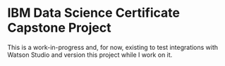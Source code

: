 # IBM Data Science Certificate Capstone Project
This is a work-in-progress and, for now, existing to test integrations with Watson Studio and version this project while I work on it.
